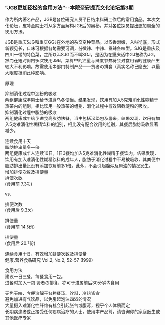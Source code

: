 <h3 class="text-center">”JGB更加轻松的食用方法“--本院奈安提克文化论坛第3期</h3>

[title]: <> (”JGB的食用方法“--本院奈安提克文化论坛第3期)
[time]: <> (2019-12-24)

作为所内著名产品，JGB是各位研究人员平日结束科研工作后的常用食品。本次文化论坛，皮特金院士将从多方面解构JGB后的奥秘，并对各位探员提出更加周全的使用方法。

JGB是重庆SJG和重庆GGJ在外地的杂交变种菜品。以浓香滑嫩，入味彻底，形式新颖见长，口味可根据各地需要可调，分微辣、中辣、重辣各味型。SJG是重庆及四川一带的特色菜，之所以叫SJG而不叫SGJ，是因为在重庆话中GJ被称为JG。然而在短时间内多次使用JGB，菜肴中的油量与辣度参数将会对食用者的健康产生较大不利影响。故需使用本部门特制产品——贤者の排食（真实名称已隐去）以最大限度抵消此种影响。     

原理


抑制消化过程中淀粉的吸收           
两组健康成年男士给予进食乌冬便当。结果发现，饮用有加入5克难消化性糊精于热茶内的组别，相比饮用一般热茶的组别，消化过程中有效阻截淀粉的吸收。       
抑制消化过程中脂肪的吸收       
两组健康成年给予进食高脂肪快餐，当中包括汉堡包及薯条。结果发现，饮用有加入5克难消化性糊精饮料的组别，相比没有配合饮用的组别，其餐后脂肪吸收显著减少。     


连续食用十天        
脂肪排出量多一倍               
两组健康成年人连续10日，1日3餐均加入5克难消化性糊精于餐饮内。结果发现，饮用有加入难消化性糊精饮料的成年人，脂肪于消化过程中不易被吸收，其粪便中脂肪排出量比没有添加饮用前多1倍。此外，不会引起腹泻及屙油的情况发生。               
增加排便次数及排便量               
排便次数         
(食用前 7.3次)

vs.

排便次数           
(食用后 9.3次)             


排便量         
(食用前 14.8份)           

      
排便量             
(食用后 20.7份)                


连续食用十日，有效增加排便次数及排便量                  
健康.营养食品研究 Vol.2, No.2, 52-57 (1999)


食用方法                 
建议一日三餐，每餐食用一包。            
进餐时加入一包 贤者の排食，亦可于进餐前后30分钟内食用                       

无色无味，方便溶解于各种餐汤、饮料，冷热皆宜               
避免加进有气饮品，以免引起泡沫四溢的情况               
大量摄入难消化性纤维有机会引起胀气或腹泻，视乎个人体质而定                 
长期病患者或正接受任何疾病治疗的人士，使用本产品前，请咨询你的家庭医生或其他医疗专家               


